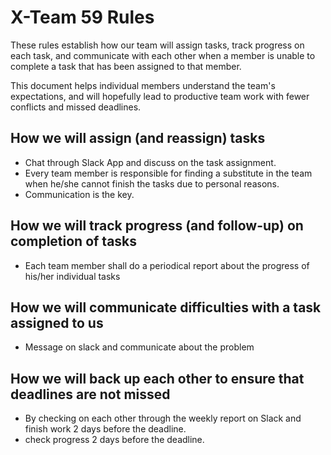 # X-Team 59 Rules

These rules establish how our team will assign tasks,
track progress on each task, and communicate with each other 
when a member is unable to complete a task that has been assigned to that member.

This document helps individual members understand the team's expectations,
and will hopefully lead to productive team work with fewer conflicts
and missed deadlines.

## How we will assign (and reassign) tasks
 - Chat through Slack App and discuss on the task assignment.
 - Every team member is responsible for finding a substitute in the team when he/she cannot finish the tasks due to personal reasons.
 - Communication is the key.
## How we will track progress (and follow-up) on completion of tasks
- Each team member shall do a periodical report about the progress of his/her individual tasks
## How we will communicate difficulties with a task assigned to us
 - Message on slack and communicate about the problem
## How we will back up each other to ensure that deadlines are not missed
- By checking on each other through the weekly report on Slack and finish work 2 days before the deadline.
 - check progress 2 days before the deadline.


